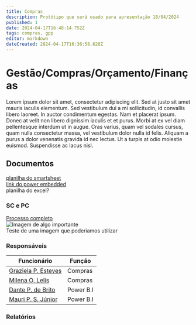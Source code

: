 ```yaml
---
title: Compras
description: Protótipo que será usado para apresentação 18/04/2024
published: 1
date: 2024-04-17T16:48:14.752Z
tags: compras, gpp
editor: markdown
dateCreated: 2024-04-17T16:36:58.628Z
---
```


# Gestão/Compras/Orçamento/Finanças

Lorem ipsum dolor sit amet, consectetur adipiscing elit. Sed at justo sit amet mauris iaculis elementum. Sed vestibulum dui a mi sollicitudin, id convallis libero laoreet. In auctor condimentum egestas. Nam et placerat ipsum. Donec at velit non libero dignissim iaculis et et purus. Morbi at ex vel diam pellentesque interdum ut in augue. Cras varius, quam vel sodales cursus, quam nulla consectetur massa, vel vestibulum dolor nulla id felis. Aliquam a purus a dolor venenatis gravida id nec lectus. Ut a turpis at odio molestie euismod. Suspendisse ac lacus nisl.

## Documentos

[planilha do smartsheet](https://app.smartsheet.com/reports/6FqVc5MwFqpj98p4g2Pjhwfm54M9VGvP7G3C8H91?view=grid)  
[link do power embedded](https://portalbi.cnpem.br/Organization/1cc69a46-9b90-4e06-87df-190d4b140426/Report/4d21bcae-1a46-4fa9-aa7a-b20fa80ba93c)  
planilha do excel?

### SC e PC

[Processo completo](https://cnpemcamp.sharepoint.com/:b:/r/sites/lnls/gpp/SiteAssets/SitePages/Home-%20Aquisi%C3%A7%C3%B5es/Modelo-do-Processo-de-Compras.pdf?csf=1&web=1&e=1qiDve)  
![Imagem de algo importante](https://img.freepik.com/vetores-premium/importante-escrito-na-etiqueta-vermelha-sinal-de-publicidade-ilustracao-em-vetor-das-acoes_100456-4190.jpg?w=1380)  
Teste de uma imagem que poderiamos utilizar

### Responsáveis

| Funcionário | Função |
| --- | --- |
| [Graziela P. Esteves](graziela.esteves@lnls.br) | Compras |
| [Milena O. Lelis](milena.lelis@lnls.br) | Compras |
| [Dante P. de Brito](dante.brito@lnls.br) | Power B.I |
| [Mauri P. S. Júnior](mauri.junior@lnls.br) | Power B.I |

### Relatórios